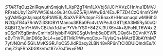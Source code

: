 $START$qOuz2nIRqwuthSmjqIv1LXpPZgT4m1LXVbj6/iJ0iYXVzCHn/nu1DMVJRFzebUby12sPIVW5i6aLoGu34OuGZ5/RjllAWwBd/4ExJRTZD4CzQ4nmYSWygVsM5gz0ajnaptXpPbWE9jJSaXVPBPutopnF2BnaxKHHmxmuqdlwM96hGN2QpTB4a7RnWZi3StOBYtManou3KBa0Fo4vLWPeJLG8T1jKA3M5Ry50cQr8QBtT2/mYHAWvCBUuk1dJhePYVhfYS0+8427J3UX6c4k+8/FoNLT6W4xl2sCSpTK5gBmhvCmHnSHybblF4QNCSgUv1mb5qOEVPLDQy6l+ECVnKYWReBvThVPLjimD66p3cL4+aeQ8TMk7rWwnqCxu+Fi/yIsQh+MAcfB9bAYthM77yfJNQm6l5GlLMvKSGRJ1oCS5J/dR0axy2LBN48vRP6nTtCI0DUlQlnd/Es/XmejZ2qFRhXbGKkvhct87v7oJfiw=$END$